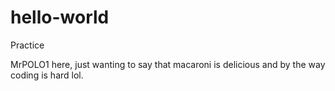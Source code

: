 # hello-world
Practice

MrPOLO1 here, just wanting to say that macaroni is delicious and by the way coding is hard lol.
